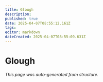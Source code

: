 ```yaml
---
title: Glough
description: 
published: true
date: 2025-04-07T08:55:12.161Z
tags: 
editor: markdown
dateCreated: 2025-04-07T08:55:09.631Z
---
```


# Glough

*This page was auto-generated from structure.*